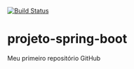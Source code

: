 [![Build Status](https://travis-ci.com/ElayneGomes/projeto-spring-boot.svg?branch=master)](https://travis-ci.com/ElayneGomes/projeto-spring-boot)
# projeto-spring-boot
Meu primeiro repositório GitHub
